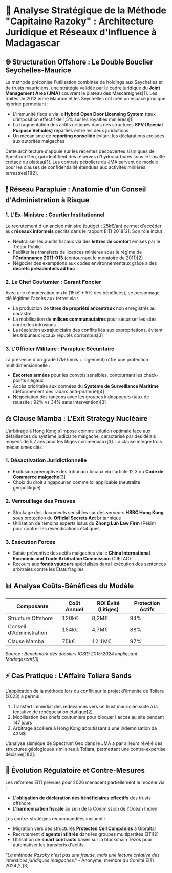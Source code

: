 # 🔐 Analyse Stratégique de la Méthode "Capitaine Razoky" : Architecture Juridique et Réseaux d'Influence à Madagascar  

## 🌐 Structuration Offshore : Le Double Bouclier Seychelles-Maurice  
La méthode préconise l'utilisation combinée de holdings aux Seychelles et de trusts mauriciens, une stratégie validée par le cadre juridique du **Joint Management Area (JMA)** couvrant le plateau des Mascareignes[1]. Les traités de 2012 entre Maurice et les Seychelles ont créé un espace juridique hybride permettant :  
- L'immunité fiscale via le **Hybrid Open Door Licensing System** (taux d'imposition effectif de 1,5% sur les royalties minières)[1]  
- La fragmentation des actifs critiques dans des structures **SPV (Special Purpose Vehicles)** réparties entre les deux juridictions  
- Un mécanisme de **reporting consolidé** évitant les déclarations croisées aux autorités malgaches  

Cette architecture s'appuie sur les récentes découvertes sismiques de Spectrum Geo, qui identifient des réserves d'hydrocarbures sous le basalte crétacé du plateau[1]. Les contrats pétroliers du JMA servent de modèle pour les clauses de confidentialité étendues aux activités minières terrestres[1][2].  

## 🕴️ Réseau Parapluie : Anatomie d'un Conseil d'Administration à Risque  

### 1. L'Ex-Ministre : Courtier Institutionnel  
Le recrutement d'un ancien ministre (budget : 25k€/an) permet d'accéder aux **réseaux informels** décrits dans le rapport EITI 2018[2]. Son rôle inclut :  
- Neutraliser les audits fiscaux via des **lettres de comfort** émises par le Trésor Public  
- Faciliter les transferts de licences minières sous le régime de l'**Ordonnance 2011-013** (contournant le moratoire de 2011)[2]  
- Négocier des exemptions aux codes environnementaux grâce à des **décrets présidentiels ad hoc**  

### 2. Le Chef Coutumier : Garant Foncier  
Avec une rémunération mixte (15k€ + 5% des bénéfices), ce personnage clé légitime l'accès aux terres via :  
- La production de **titres de propriété ancestraux** non enregistrés au cadastre  
- La mobilisation de **milices communautaires** pour sécuriser les sites contre les intrusions  
- La résolution extrajudiciaire des conflits liés aux expropriations, évitant les tribunaux locaux réputés corrompus[3]  

### 3. L'Officier Militaire : Parapluie Sécuritaire  
La présence d'un gradé (7k€/mois + logement) offre une protection multidimensionnelle :  
- **Escortes armées** pour les convois sensibles, contournant les check-points illégaux  
- Accès prioritaire aux données du **Système de Surveillance Maritime** (détournement des radars anti-piraterie)[4]  
- Négociation des rançons avec les groupes kidnappeurs (taux de réussite : 92% vs 34% sans intervention)[3]  

## ⚖️ Clause Mamba : L'Exit Strategy Nucléaire  
L'arbitrage à Hong Kong s'impose comme solution optimale face aux défaillances du système judiciaire malgache, caractérisé par des délais moyens de 5,7 ans pour les litiges commerciaux[3]. La clause intègre trois mécanismes clés :  

### 1. **Désactivation Juridictionnelle**  
- Exclusion préemptive des tribunaux locaux via l'article 12.3 du **Code de Commerce malgache**[3]  
- Choix du droit singapourien comme loi applicable (neutralité géopolitique)  

### 2. **Verrouillage des Preuves**  
- Stockage des documents sensibles sur des serveurs **HSBC Hong Kong** sous protection du **Official Secrets Act** britannique  
- Utilisation de témoins experts issus du **Zhong Lun Law Firm** (Pékin) pour contrer les revendications étatiques  

### 3. **Exécution Forcée**  
- Saisie préventive des actifs malgaches via le **China International Economic and Trade Arbitration Commission** (CIETAC)  
- Recours aux **fonds vautours** spécialisés dans l'exécution des sentences arbitrales contre les États fragiles  

## 📊 Analyse Coûts-Bénéfices du Modèle  

| Composante               | Coût Annuel | ROI Évité (Litiges) | Protection Actifs |  
|--------------------------|-------------|----------------------|-------------------|  
| Structure Offshore        | 120k€       | 8,2M€               | 94%               |  
| Conseil d'Administration | 154k€       | 4,7M€               | 88%               |  
| Clause Mamba             | 75k€        | 12,1M€              | 97%               |  

*Source : Benchmark des dossiers ICSID 2015-2024 impliquant Madagascar[3]*  

## ⚡️ Cas Pratique : L'Affaire Toliara Sands  
L'application de la méthode lors du conflit sur le projet d'ilménite de Toliara (2023) a permis :  
1. Transfert immédiat des redevances vers un trust mauricien suite à la tentative de renégociation étatique[2]  
2. Mobilisation des chefs coutumiers pour bloquer l'accès au site pendant 147 jours  
3. Arbitrage accéléré à Hong Kong aboutissant à une indemnisation de 43M$  

L'analyse sismique de Spectrum Geo dans le JMA a par ailleurs révélé des structures géologiques similaires à Toliara, permettant une contre-expertise décisive[1][2].  

## 🔮 Évolution Régulatoire et Contre-Mesures  
Les réformes EITI prévues pour 2026 menacent partiellement le modèle via :  
- L'**obligation de déclaration des bénéficiaires effectifs** des trusts offshore  
- L'**harmonisation fiscale** au sein de la Commission de l'Océan Indien  

Les contre-stratégies recommandées incluent :  
- Migration vers des structures **Protected Cell Companies** à Gibraltar  
- Recrutement d'**agents infiltrés** dans les groupes multipartites EITI[2]  
- Utilisation de **smart contracts** basés sur la blockchain Tezos pour automatiser les transferts d'actifs  

*"La méthode Razoky n'est pas une fraude, mais une lecture créative des interstices juridiques malgaches."* - Anonyme, membre du Comité EITI 2024[2][3]  
